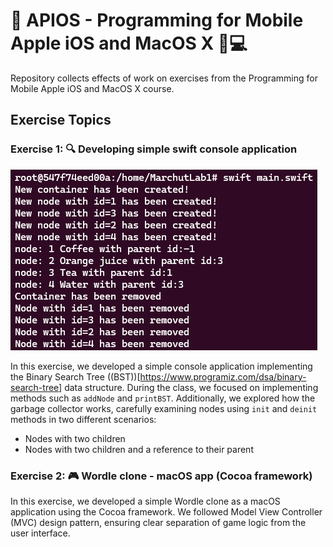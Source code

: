 # 🍏 APIOS - Programming for Mobile Apple iOS and MacOS X 📱💻
Repository collects effects of work on exercises from the Programming for Mobile Apple iOS and MacOS X course.

## Exercise Topics

### Exercise 1: 🔍 Developing simple swift console application
![program output!](ex-1/output.png)

In this exercise, we developed a simple console application implementing the Binary Search Tree ((BST))[https://www.programiz.com/dsa/binary-search-tree] data structure. During the class, we focused on implementing methods such as `addNode` and `printBST`. Additionally, we explored how the garbage collector works, carefully examining nodes using `init` and `deinit` methods in two different scenarios:
- Nodes with two children
- Nodes with two children and a reference to their parent


### Exercise 2: 🎮 Wordle clone - macOS app (Cocoa framework)
In this exercise, we developed a simple Wordle clone as a macOS application using the Cocoa framework. We followed Model View Controller (MVC) design pattern, ensuring clear separation of game logic from the user interface.
